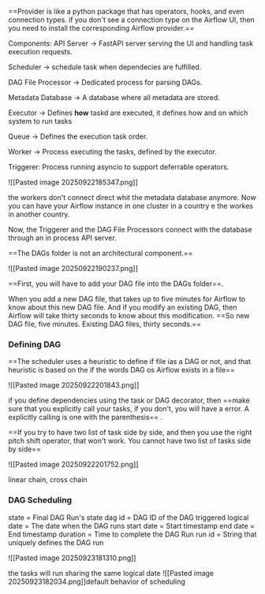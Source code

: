 ==Provider is like a python package that has operators, hooks, and even connection types.  if you don't see a connection type on the Airflow UI, then you need to install the corresponding Airflow provider.==

Components: 
API Server -> FastAPI server serving the UI and handling task execution requests.

Scheduler -> schedule task when dependecies are fulfilled.

DAG File Processor -> Dedicated process for parsing DAGs.

Metadata Database -> A database where all metadata are stored.

Executor -> Defines **how** taskd are executed, it defines how and on which system to run tasks

Queue -> Defines the execution task order.

Worker -> Process executing the tasks, defined by the executor.

Triggerer: Process running asyncio to support deferrable operators.


![[Pasted image 20250922185347.png]]

the workers don't connect direct whit the metadata database anymore. Now you can have your Airflow instance in one cluster in a country e the workes in another country. 

Now, the Triggerer and the DAG File Processors connect with the database through an in process API server.

==The DAGs folder is not an architectural component.== 

![[Pasted image 20250922190237.png]]

==First, you will have to add your DAG file into the DAGs folder==.

When you add a new DAG file, that takes up to five minutes for Airflow to know about this new DAG file. And if you modify an existing DAG, then Airflow will take thirty seconds to know about this modification. 
==So new DAG file, five minutes. Existing DAG files, thirty seconds.==

### Defining DAG

==The scheduler uses a heuristic to define if file ias a DAG or not, and that heuristic is based on the if the words DAG os Airflow exists in a file==

![[Pasted image 20250922201843.png]]

if you define dependencies  using the task or DAG decorator, then ==make sure that you explicitly call your tasks, if you don't, you will have a error. A explicitly calling is one with the parenthesis== .

==If you try to have two list of task side by side, and then you use the right pitch shift operator, that won't work. You cannot have two list of tasks side by side==

![[Pasted image 20250922201752.png]]

linear chain, cross chain

### DAG Scheduling

state = Final DAG Run's state
dag id = DAG ID of the DAG triggered
logical date = The date when the DAG runs
start date = Start timestamp
end date = End timestamp
duration = Time to complete the DAG Run
run id = String that uniquely defines the DAG run

![[Pasted image 20250923181310.png]]

the tasks will run sharing the same logical date
![[Pasted image 20250923182034.png]]default behavior of scheduling